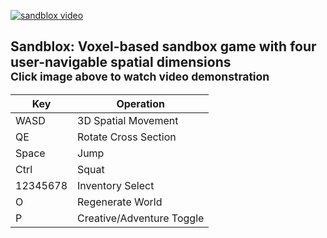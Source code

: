 [![sandblox video](https://github.com/woody-hulse/Sandblox4D/assets/112116530/a6ed1e2f-5add-4bd1-9c95-7813ff2fee01)](https://www.youtube.com/watch?v=aubHi4iujjM&t=30s)

## **Sandblox**: Voxel-based sandbox game with four user-navigable spatial dimensions<br><sup>Click image above to watch video demonstration</sup>

| Key    | Operation |
| -------- | ------- |
| WASD  | 3D Spatial Movement    |
| QE | Rotate Cross Section     |
| Space    | Jump    |
| Ctrl    | Squat    |
| 12345678    | Inventory Select    |
| O    | Regenerate World    |
| P    | Creative/Adventure Toggle    |
